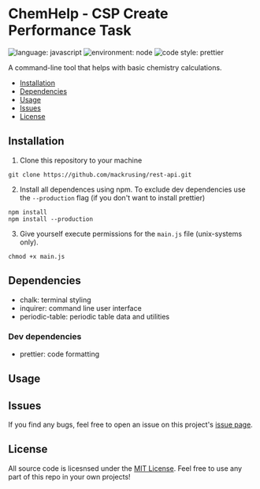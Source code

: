 # ChemHelp - CSP Create Performance Task

![language: javascript](https://img.shields.io/badge/language-javascript-yellow)
![environment: node](https://img.shields.io/badge/environment-node-brightgreen)
![code style: prettier](https://img.shields.io/badge/code_style-prettier-ff69b4)

A command-line tool that helps with basic chemistry calculations.

- [Installation](#installation)
- [Dependencies](#dependencies)
- [Usage](#usage)
- [Issues](#issues)
- [License](#license)

## Installation

1. Clone this repository to your machine

```
git clone https://github.com/mackrusing/rest-api.git
```

2. Install all dependences using npm. To exclude dev dependencies use the `--production` flag (if you don't want to install prettier)

```
npm install
npm install --production
```

3. Give yourself execute permissions for the `main.js` file (unix-systems only).

```
chmod +x main.js
```

## Dependencies

- chalk: terminal styling
- inquirer: command line user interface
- periodic-table: periodic table data and utilities

### Dev dependencies

- prettier: code formatting

## Usage



## Issues

If you find any bugs, feel free to open an issue on this project's [issue page](https://github.com/mackrusing/rest-api/issues).

## License

All source code is licesnsed under the [MIT License](./license.md). Feel free to use any part of this repo in your own projects!
